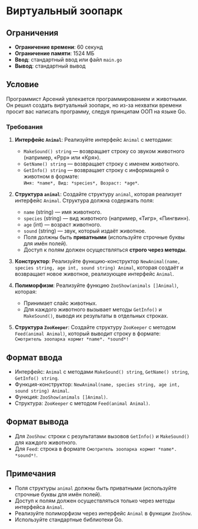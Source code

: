 # Виртуальный зоопарк

## Ограничения
- **Ограничение времени**: 60 секунд
- **Ограничение памяти**: 1524 МБ
- **Ввод**: стандартный ввод или файл `main.go`
- **Вывод**: стандартный вывод

## Условие
Программист Арсений увлекается программированием и животными. Он решил создать виртуальный зоопарк, но из-за нехватки времени просит вас написать программу, следуя принципам ООП на языке Go.

### Требования
1. **Интерфейс `Animal`**:
   Реализуйте интерфейс `Animal` с методами:
   - `MakeSound() string` — возвращает строку со звуком животного (например, «Ррр» или «Кря»).
   - `GetName() string` — возвращает строку с именем животного.
   - `GetInfo() string` — возвращает строку с информацией о животном в формате:  
     `Имя: *name*, Вид: *species*, Возраст: *age*`.

2. **Структура `animal`**:
   Создайте структуру `animal`, которая реализует интерфейс `Animal`. Структура должна содержать поля:
   - `name` (string) — имя животного.
   - `species` (string) — вид животного (например, «Тигр», «Пингвин»).
   - `age` (int) — возраст животного.
   - `sound` (string) — звук, который издаёт животное.
   - Поля должны быть **приватными** (используйте строчные буквы для имён полей).
   - Доступ к полям должен осуществляться **строго через методы**.

3. **Конструктор**:
   Реализуйте функцию-конструктор `NewAnimal(name, species string, age int, sound string) Animal`, которая создаёт и возвращает новое животное, реализующее интерфейс `Animal`.

4. **Полиморфизм**:
   Реализуйте функцию `ZooShow(animals []Animal)`, которая:
   - Принимает слайс животных.
   - Для каждого животного вызывает методы `GetInfo()` и `MakeSound()`, выводя их результаты в отдельных строках.

5. **Структура `ZooKeeper`**:
   Создайте структуру `ZooKeeper` с методом `Feed(animal Animal)`, который выводит строку в формате:  
   `Смотритель зоопарка кормит *name*. *sound*!`

## Формат ввода
- Интерфейс: `Animal` с методами `MakeSound() string`, `GetName() string`, `GetInfo() string`.
- Функция-конструктор: `NewAnimal(name, species string, age int, sound string) Animal`.
- Функция: `ZooShow(animals []Animal)`.
- Структура: `ZooKeeper` с методом `Feed(animal Animal)`.

## Формат вывода
- Для `ZooShow`: строки с результатами вызовов `GetInfo()` и `MakeSound()` для каждого животного.
- Для `Feed`: строка в формате `Смотритель зоопарка кормит *name*. *sound*!`.

## Примечания
- Поля структуры `animal` должны быть приватными (используйте строчные буквы для имён полей).
- Доступ к полям должен осуществляться только через методы интерфейса `Animal`.
- Реализуйте полиморфизм через интерфейс `Animal` в функции `ZooShow`.
- Используйте стандартные библиотеки Go.